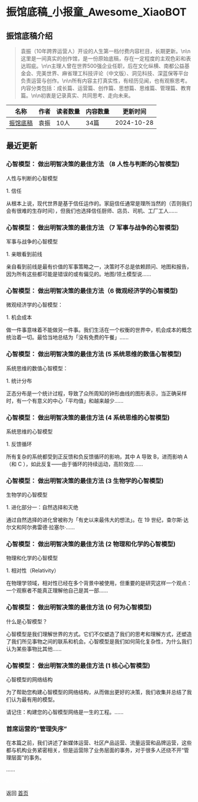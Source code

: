 # 振馆底稿_小报童_Awesome_XiaoBOT

## 振馆底稿介绍
> 袁振（10年跨界运营人）开设的人生第一档付费内容栏目，长期更新。\n\n这里是一间真实的创作馆，是一份原始底稿，存在一定程度的主观色彩和表达瑕疵。\n\n主理人曾在世界500强企业任职，后在文化纵横、南都公益基金会、完美世界、麻省理工科技评论（中文版）、洞见科技、深蓝保等平台负责运营与创作。\n\n所有内容主打真实性，有经历见闻，也有观察思考。内容分类包括：成长篇、运营篇、创作篇、思想篇、思维篇、管理篇、教育篇。\n\n初衷是记录真实、共同思考、走向未来。  
  


|名称|作者|读者数量|内容数量|更新时间|
|---|---|---|---|---|
|[振馆底稿](https://xiaobot.net/p/yuanzhenplus?refer=0b133df9-27dc-423b-8101-639049001c13)|袁振|10人|34篇|2024-10-28|

## 最近更新
### 心智模型： 做出明智决策的最佳方法 （8 人性与判断的心智模型)

人性与判断的心智模型

1\. 信任

从根本上说，现代世界是基于信任运作的。家庭信任通常是理所当然的（否则我们会有很难的生存时间），但我们也选择信任厨师、店员、司机、工厂工人......

### 心智模型： 做出明智决策的最佳方法 （7 军事与战争的心智模型)

军事与战争的心智模型

1\. 亲眼看到前线

亲自看到前线是最有价值的军事策略之一，决策时不总是依赖顾问、地图和报告，因为所有这些都可能是错误的或有偏见的。地图/领土模型说......

### 心智模型： 做出明智决策的最佳方法（6 微观经济学的心智模型)

微观经济学的心智模型：

1\. 机会成本

做一件事意味着不能做另一件事。我们生活在一个权衡的世界中，机会成本的概念统治着一切。最恰当地总结为「没有免费的午餐」......

### 心智模型： 做出明智决策的最佳方法 (5 系统思维的数值心智模型)

系统思维的数值心智模型：

1\. 统计分布

正态分布是一个统计过程，导致了众所周知的钟形曲线的图形表示，当正确采样时，有一个有意义的中心「平均值」和越来越少......

### 心智模型： 做出明智决策的最佳方法 (4 系统思维的心智模型)

系统思维的心智模型

1\. 反馈循环

所有复杂的系统都受到正反馈和负反馈循环的影响，其中 A 导致 B，进而影响 A（和 C ），如此反复——由于循环的持续运动，高阶效应......

### 心智模型： 做出明智决策的最佳方法 (3 生物学的心智模型)

生物学的心智模型

1\. 进化部分一：自然选择和灭绝

通过自然选择的进化曾被称为「有史以来最伟大的想法」。在 19 世纪，查尔斯·达尔文和阿尔弗雷德·拉塞尔·......

### 心智模型： 做出明智决策的最佳方法 (2 物理和化学的心智模型)

物理和化学的心智模型

1\. 相对性（Relativity）

在物理学领域，相对性已经在多个背景中被使用，但重要的是研究这样一个观点：一个观察者不能真正理解他自己是其一部......

### 心智模型： 做出明智决策的最佳方法 (0 何为心智模型)

什么是心智模型？

心智模型是我们理解世界的方式。它们不仅塑造了我们的思考和理解方式，还塑造了我们所见事物之间的联系和机会。心智模型是我们如何简化复杂性，为什么我们认为某些事物比其他......

### 心智模型： 做出明智决策的最佳方法 (1 核心心智模型)

心智模型的网络结构

为了帮助您构建心智模型的网络结构，从而做出更好的决策，我们收集并总结了我们认为最有用的模型。

请记住：构建您的心智模型网络是一生的工程。......

### 首席运营的“管理失序”



在本篇之前，我们讲述了新媒体运营、社区产品运营、流量运营和品牌运营，这些都与机构业务紧密相关，但是运营除了业务层面的事务，对于很多人还绕不开“管理层面”的事务。

......


<a href="https://github.com/Reno9527/awesome-xiaobot" style="color: white; text-decoration: none;">awesome-xiaobot</a>

返回 [首页](../README.md)
